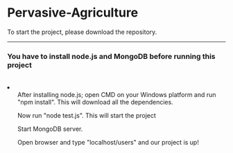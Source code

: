 # Pervasive-Agriculture

To start the project, please download the repository. 
<hr/>

<h3>You have to install node.js and MongoDB before running this project</h3>
<br/>
<li>
  <ul>
After installing node.js; open CMD on your Windows platform and run "npm install". This will download all the dependencies.
  </ul>
  <ul>
Now run "node test.js". This will start the project
  </ul>
  <ul>
Start MongoDB server.
  </ul>
  <ul>
Open browser and type "localhost/users" and our project is up!
  </ul>
